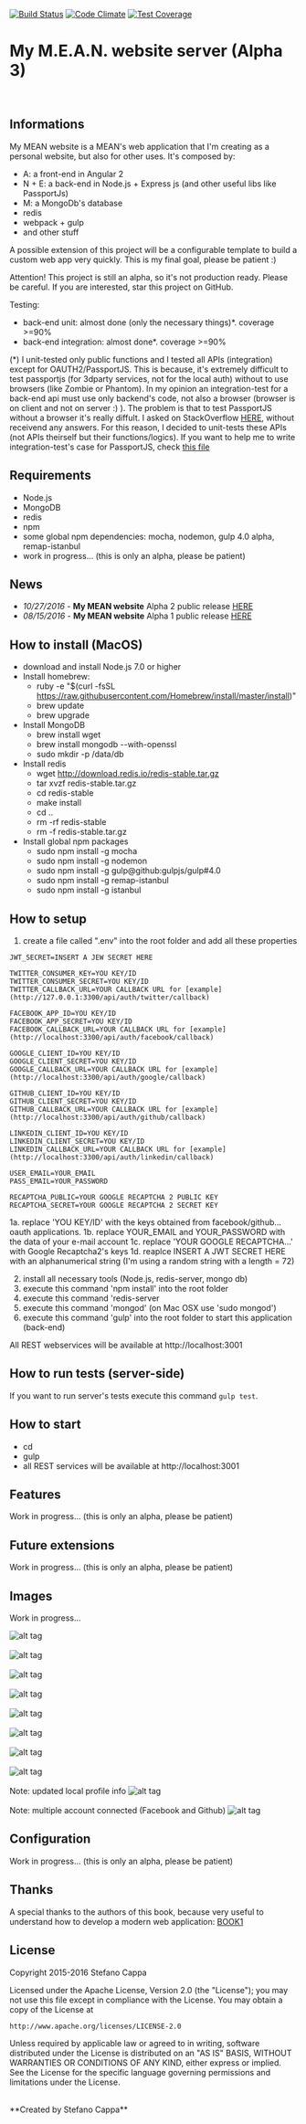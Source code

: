 [![Build Status](https://travis-ci.org/Ks89/My-MEAN-website.svg?branch=master)](https://travis-ci.org/Ks89/My-MEAN-website)   [![Code Climate](https://codeclimate.com/github/Ks89/My-MEAN-website/badges/gpa.svg)](https://codeclimate.com/github/Ks89/My-MEAN-website)   [![Test Coverage](https://codeclimate.com/github/Ks89/My-MEAN-website/badges/coverage.svg)](https://codeclimate.com/github/Ks89/My-MEAN-website/coverage)
<br>
# My M.E.A.N. website server (Alpha 3)
<br>

## Informations
My MEAN website is a MEAN's web application that I'm creating as a personal website, but also for other uses.
It's composed by:
- A: a front-end in Angular 2
- N + E: a back-end in Node.js + Express js (and other useful libs like PassportJs)
- M: a MongoDb's database
- redis
- webpack + gulp
- and other stuff

A possible extension of this project will be a configurable template to build a custom web app very quickly. This is my final goal, please be patient :)

Attention! This project is still an alpha, so it's not production ready. Please be careful.
If you are interested, star this project on GitHub.

Testing:
- back-end unit: almost done (only the necessary things)*. coverage >=90%
- back-end integration: almost done*. coverage >=90%

(*) I unit-tested only public functions and I tested all APIs (integration) except for OAUTH2/PassportJS.
This is because, it's extremely difficult to test passportjs (for 3dparty services, not for the local auth) without to use  browsers (like Zombie or Phantom). In my opinion an integration-test for a back-end api must use only backend's code, not also a browser (browser is on client and not on server :) ).
The problem is that to test PassportJS without a browser it's really diffult. I asked on StackOverflow [HERE](http://stackoverflow.com/questions/38169351/how-can-i-test-integration-testing-with-supertest-a-node-js-server-with-passpo), without receivend any answers.
For this reason, I decided to unit-tests these APIs (not APIs theirself but their functions/logics).
If you want to help me to write integration-test's case for PassportJS, check [this file](https://github.com/Ks89/My-MEAN-website/blob/master/test-server-integration/TODO-auth-3dparty.js)


## Requirements
- Node.js
- MongoDB
- redis
- npm
- some global npm dependencies: mocha, nodemon, gulp 4.0 alpha, remap-istanbul
- work in progress... (this is only an alpha, please be patient)


## News
- *10/27/2016* - **My MEAN website** Alpha 2 public release [HERE](https://github.com/Ks89/My-MEAN-website/releases)
- *08/15/2016* - **My MEAN website** Alpha 1 public release [HERE](https://github.com/Ks89/My-MEAN-website/releases)

## How to install (MacOS)
- download and install Node.js 7.0 or higher
- Install homebrew:
  - ruby -e "$(curl -fsSL https://raw.githubusercontent.com/Homebrew/install/master/install)"
  - brew update
  - brew upgrade
- Install MongoDB
  - brew install wget
  - brew install mongodb --with-openssl
  - sudo mkdir -p /data/db
- Install redis
  - wget http://download.redis.io/redis-stable.tar.gz
  - tar xvzf redis-stable.tar.gz
  - cd redis-stable
  - make install
  - cd ..
  - rm -rf redis-stable
  - rm -f redis-stable.tar.gz
- Install global npm packages
  - sudo npm install -g mocha
  - sudo npm install -g nodemon
  - sudo npm install -g gulp@github:gulpjs/gulp#4.0
  - sudo npm install -g remap-istanbul
  - sudo npm install -g istanbul

## How to setup

1. create a file called ".env" into the root folder and add all these properties
```
JWT_SECRET=INSERT A JEW SECRET HERE

TWITTER_CONSUMER_KEY=YOU KEY/ID
TWITTER_CONSUMER_SECRET=YOU KEY/ID
TWITTER_CALLBACK_URL=YOUR CALLBACK URL for [example](http://127.0.0.1:3300/api/auth/twitter/callback)

FACEBOOK_APP_ID=YOU KEY/ID
FACEBOOK_APP_SECRET=YOU KEY/ID
FACEBOOK_CALLBACK_URL=YOUR CALLBACK URL for [example](http://localhost:3300/api/auth/facebook/callback)

GOOGLE_CLIENT_ID=YOU KEY/ID
GOOGLE_CLIENT_SECRET=YOU KEY/ID
GOOGLE_CALLBACK_URL=YOUR CALLBACK URL for [example](http://localhost:3300/api/auth/google/callback)

GITHUB_CLIENT_ID=YOU KEY/ID
GITHUB_CLIENT_SECRET=YOU KEY/ID
GITHUB_CALLBACK_URL=YOUR CALLBACK URL for [example](http://localhost:3300/api/auth/github/callback)

LINKEDIN_CLIENT_ID=YOU KEY/ID
LINKEDIN_CLIENT_SECRET=YOU KEY/ID
LINKEDIN_CALLBACK_URL=YOUR CALLBACK URL for [example](http://localhost:3300/api/auth/linkedin/callback)

USER_EMAIL=YOUR_EMAIL
PASS_EMAIL=YOUR_PASSWORD

RECAPTCHA_PUBLIC=YOUR GOOGLE RECAPTCHA 2 PUBLIC KEY
RECAPTCHA_SECRET=YOUR GOOGLE RECAPTCHA 2 SECRET KEY
```
1a. replace 'YOU KEY/ID' with the keys obtained from facebook/github... oauth applications.
1b. replace YOUR_EMAIL and YOUR_PASSWORD with the data of your e-mail account
1c. replace 'YOUR GOOGLE RECAPTCHA...' with Google Recaptcha2's keys
1d. reaplce INSERT A JWT SECRET HERE with an alphanumerical string (I'm using a random string with a length = 72)

2. install all necessary tools (Node.js, redis-server, mongo db)
3. execute this command 'npm install' into the root folder
4. execute this command 'redis-server
5. execute this command 'mongod' (on Mac OSX use 'sudo mongod')
6. execute this command 'gulp' into the root folder to start this application (back-end)

All REST webservices will be available at http://localhost:3001

## How to run tests (server-side)
If you want to run server's tests execute this command `gulp test`.


## How to start

- cd <Main folder>
- gulp
- all REST services will be available at http://localhost:3001

## Features
Work in progress... (this is only an alpha, please be patient)


## Future extensions
Work in progress... (this is only an alpha, please be patient)


## Images
Work in progress...

![alt tag](http://www.stefanocappa.it/publicfiles/Github_repositories_images/MyMeanWebsite/home.png)
<br/><br/>
![alt tag](http://www.stefanocappa.it/publicfiles/Github_repositories_images/MyMeanWebsite/projects.png)
<br/><br/>
![alt tag](http://www.stefanocappa.it/publicfiles/Github_repositories_images/MyMeanWebsite/project-detail.png)
<br/><br/>
![alt tag](http://www.stefanocappa.it/publicfiles/Github_repositories_images/MyMeanWebsite/projectDetail-imagegallery.png)
<br/><br/>
![alt tag](http://www.stefanocappa.it/publicfiles/Github_repositories_images/MyMeanWebsite/contact.png)
<br/><br/>
![alt tag](http://www.stefanocappa.it/publicfiles/Github_repositories_images/MyMeanWebsite/contact-recaptcha.png)
<br/><br/>
![alt tag](http://www.stefanocappa.it/publicfiles/Github_repositories_images/MyMeanWebsite/signin.png)
<br/><br/>
![alt tag](http://www.stefanocappa.it/publicfiles/Github_repositories_images/MyMeanWebsite/register.png)
<br/><br/>
Note: updated local profile info
![alt tag](http://www.stefanocappa.it/publicfiles/Github_repositories_images/MyMeanWebsite/profile-updated.png)
<br/><br/>
Note: multiple account connected (Facebook and Github)
![alt tag](http://www.stefanocappa.it/publicfiles/Github_repositories_images/MyMeanWebsite/profile-fb-github.png)


## Configuration
Work in progress... (this is only an alpha, please be patient)


## Thanks
A special thanks to the authors of this book, because very useful to understand how to develop a modern web application: [BOOK1](https://www.manning.com/books/getting-mean-with-mongo-express-angular-and-node)

## License

Copyright 2015-2016 Stefano Cappa

Licensed under the Apache License, Version 2.0 (the "License");
you may not use this file except in compliance with the License.
You may obtain a copy of the License at

    http://www.apache.org/licenses/LICENSE-2.0

Unless required by applicable law or agreed to in writing, software
distributed under the License is distributed on an "AS IS" BASIS,
WITHOUT WARRANTIES OR CONDITIONS OF ANY KIND, either express or implied.
See the License for the specific language governing permissions and
limitations under the License.

<br/>
**Created by Stefano Cappa**
